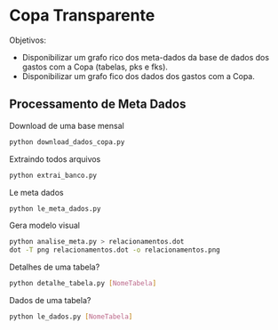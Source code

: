 # Copa Transparente

Objetivos:

* Disponibilizar um grafo rico dos meta-dados da base de dados dos gastos com a Copa (tabelas, pks e fks).
* Disponibilizar um grafo fico dos dados dos gastos com a Copa.

## Processamento de Meta Dados

Download de uma base mensal

```sh
python download_dados_copa.py
```

Extraindo todos arquivos

```sh
python extrai_banco.py
```

Le meta dados

```sh
python le_meta_dados.py
```

Gera modelo visual

```sh
python analise_meta.py > relacionamentos.dot
dot -T png relacionamentos.dot -o relacionamentos.png
```

Detalhes de uma tabela?

```sh
python detalhe_tabela.py [NomeTabela]
```

Dados de uma tabela?

```sh
python le_dados.py [NomeTabela]
```
